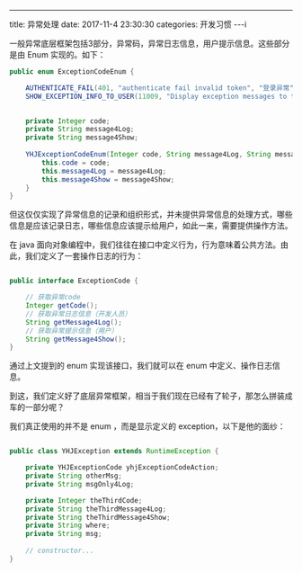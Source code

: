 ---
title: 异常处理
date: 2017-11-4 23:30:30
categories: 开发习惯
---i

一般异常底层框架包括3部分，异常码，异常日志信息，用户提示信息。这些部分是由 Enum 实现的。如下：

```java
public enum ExceptionCodeEnum {

    AUTHENTICATE_FAIL(401, "authenticate fail invalid token", "登录异常"),
    SHOW_EXCEPTION_INFO_TO_USER(11009, "Display exception messages to the user", "可以预知展示给用户的指定异常");
   

    private Integer code;
    private String message4Log;
    private String message4Show;
    
    YHJExceptionCodeEnum(Integer code, String message4Log, String message4Show) {
        this.code = code;
        this.message4Log = message4Log;
        this.message4Show = message4Show;
    }
}
```

但这仅仅实现了异常信息的记录和组织形式，并未提供异常信息的处理方式，哪些信息是应该记录日志，哪些信息应该提示给用户，如此一来，需要提供操作方法。

在 java 面向对象编程中，我们往往在接口中定义行为，行为意味着公共方法。由此，我们定义了一套操作日志的行为：

```java

public interface ExceptionCode {

    // 获取异常code
    Integer getCode();
    // 获取异常日志信息（开发人员）
    String getMessage4Log();
    // 获取异常提示信息（用户）
    String getMessage4Show();
}

```

通过上文提到的 enum 实现该接口，我们就可以在 enum 中定义、操作日志信息。

到这，我们定义好了底层异常框架，相当于我们现在已经有了轮子，那怎么拼装成车的一部分呢？

我们真正使用的并不是 enum ，而是显示定义的 exception，以下是他的面纱：

```java

public class YHJException extends RuntimeException {

    private YHJExceptionCode yhjExceptionCodeAction;
    private String otherMsg;
    private String msgOnly4Log;

    private Integer theThirdCode;
    private String theThirdMessage4Log;
    private String theThirdMessage4Show;
    private String where;
    private String msg;
    
    // constructor...
}

```


































